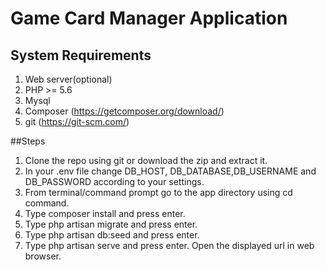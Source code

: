 # Game Card Manager Application

## System Requirements
1. Web server(optional)
2. PHP >= 5.6
3. Mysql
4. Composer (https://getcomposer.org/download/)
5. git (https://git-scm.com/)

##Steps
1. Clone the repo using git or download the zip and extract it.
2. In your .env file change DB_HOST, DB_DATABASE,DB_USERNAME and DB_PASSWORD according to your settings.
3. From terminal/command prompt go to the app directory using cd command.
4. Type composer install and press enter.
5. Type php artisan migrate and press enter.
6. Type php artisan db:seed and press enter.
7. Type php artisan serve and press enter. Open the displayed url in web browser.
